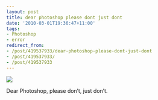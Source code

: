 ```yaml
---
layout: post
title: dear photoshop please dont just dont
date: '2010-03-01T19:36:47+11:00'
tags:
- Photoshop
- error
redirect_from:
- /post/419537933/dear-photoshop-please-dont-just-dont
- /post/419537933/
- /post/419537933
---
```

 ![](/img/posts/old/tumblr_kylh9blF3k1qb7ot5o1_500.png)

Dear Photoshop, please don’t, just don’t.

